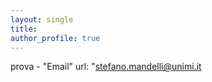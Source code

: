 ```yaml
---
layout: single
title: 
author_profile: true
---
```

prova
    -  "Email"
        url: "stefano.mandelli@unimi.it
